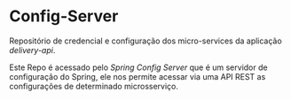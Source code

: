 # Config-Server

Repositório de credencial e configuração dos micro-services da aplicação *delivery-api*.

Este Repo é acessado pelo *Spring Config Server* que é um servidor de configuração do Spring, 
ele nos permite acessar via uma API REST as configurações de determinado microsserviço.
